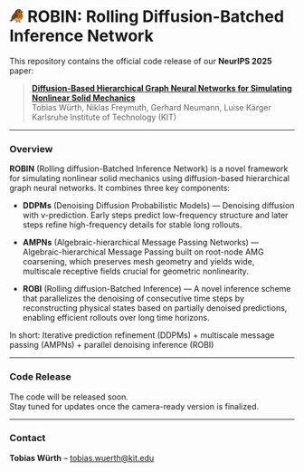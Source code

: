 # <img src="docs/static/images/robin_emoji.png" alt="drawing" width="25"/> ROBIN: Rolling Diffusion-Batched Inference Network

This repository contains the official code release of our **NeurIPS 2025** paper:


> **[Diffusion-Based Hierarchical Graph Neural Networks for Simulating Nonlinear Solid Mechanics](https://arxiv.org/abs/2506.06045)**  
> Tobias Würth, Niklas Freymuth, Gerhard Neumann, Luise Kärger \
> Karlsruhe Institute of Technology (KIT)

---

### Overview

**ROBIN** (Rolling diffusion-Batched Inference Network) is a novel framework for simulating nonlinear solid mechanics using diffusion-based hierarchical graph neural networks. It combines three key components:

- **DDPMs** (Denoising Diffusion Probabilistic Models) — Denoising diffusion with v-prediction. Early steps predict low-frequency structure and later steps refine high-frequency details for stable long rollouts.

- **AMPNs** (Algebraic-hierarchical Message Passing Networks) — Algebraic-hierarchical Message Passing built on root-node AMG coarsening, which preserves mesh geometry and yields wide, multiscale receptive fields crucial for geometric nonlinearity.

- **ROBI** (Rolling diffusion-Batched Inference) — A novel inference scheme that parallelizes the denoising of consecutive time steps by reconstructing physical states based on partially denoised predictions, enabling efficient rollouts over long time horizons.

In short: Iterative prediction refinement (DDPMs) + multiscale message passing (AMPNs) + parallel denoising inference (ROBI)

---

### Code Release

The code will be released soon.  
Stay tuned for updates once the camera-ready version is finalized.

---

### Contact
  
**Tobias Würth** – [tobias.wuerth@kit.edu](mailto:tobias.wuerth@kit.edu)
